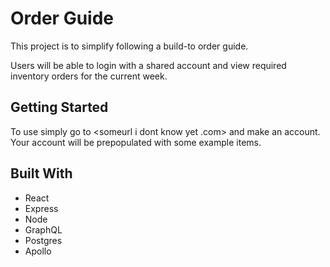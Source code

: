 # Order Guide

This project is to simplify following a build-to order guide.

Users will be able to login with a shared account and view required inventory orders for the current week.

## Getting Started

To use simply go to <someurl i dont know yet .com> and make an account. Your account will be prepopulated with some example items.

## Built With

- React
- Express
- Node
- GraphQL
- Postgres
- Apollo
